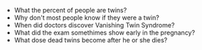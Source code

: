 - What the percent of people are twins?
- Why don't most people know if they were a twin? 
- When did doctors discover Vanishing Twin Syndrome?
- What did the exam somethimes show early in the pregnancy?
- What dose dead twins become after he or she dies?

